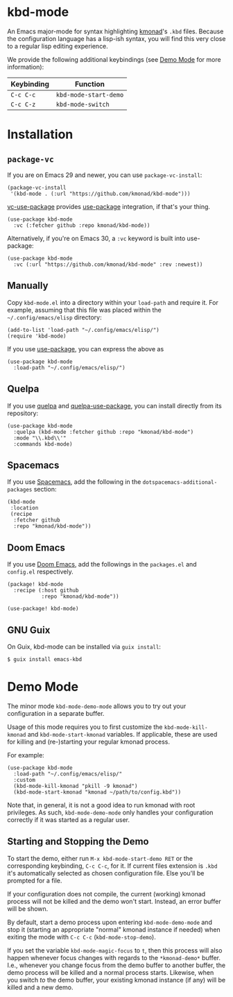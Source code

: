 # kbd-mode

An Emacs major-mode for syntax highlighting [kmonad]'s `.kbd` files.
Because the configuration language has a lisp-ish syntax, you will find
this very close to a regular lisp editing experience.

We provide the following additional keybindings
(see [Demo Mode](#demo-mode) for more information):

| Keybinding | Function              |
|------------|-----------------------|
| `C-c C-c`  | `kbd-mode-start-demo` |
| `C-c C-z`  | `kbd-mode-switch`     |

# Installation

## `package-vc`

If you are on Emacs 29 and newer,
you can use `package-vc-install`:

``` emacs-lisp
(package-vc-install
 '(kbd-mode . (:url "https://github.com/kmonad/kbd-mode")))
```

[vc-use-package] provides [use-package] integration,
if that's your thing.

``` emacs-lisp
(use-package kbd-mode
  :vc (:fetcher github :repo kmonad/kbd-mode))
```

Alternatively, if you're on Emacs 30,
a `:vc` keyword is built into use-package:

``` emacs-lisp
(use-package kbd-mode
  :vc (:url "https://github.com/kmonad/kbd-mode" :rev :newest))
```

## Manually

Copy `kbd-mode.el` into a directory within your `load-path` and require
it.  For example, assuming that this file was placed within the
`~/.config/emacs/elisp` directory:

``` emacs-lisp
(add-to-list 'load-path "~/.config/emacs/elisp/")
(require 'kbd-mode)
```

If you use [use-package], you can express the above as

``` emacs-lisp
(use-package kbd-mode
  :load-path "~/.config/emacs/elisp/")
```

## Quelpa

If you use [quelpa] and [quelpa-use-package], you can install directly
from its repository:

``` emacs-lisp
(use-package kbd-mode
  :quelpa (kbd-mode :fetcher github :repo "kmonad/kbd-mode")
  :mode "\\.kbd\\'"
  :commands kbd-mode)
```

## Spacemacs

If you use [Spacemacs], add the following in the
`dotspacemacs-additional-packages` section:

``` emacs-lisp
(kbd-mode
 :location
 (recipe
  :fetcher github
  :repo "kmonad/kbd-mode"))
```

## Doom Emacs

If you use [Doom Emacs], add the followings in the `packages.el` and
`config.el` respectively.

``` emacs-lisp
(package! kbd-mode
  :recipe (:host github
           :repo "kmonad/kbd-mode"))
```

``` emacs-lisp
(use-package! kbd-mode)
```

## GNU Guix

On Guix, kbd-mode can be installed via `guix install`:

``` console
$ guix install emacs-kbd
```

[Doom Emacs]: https://github.com/hlissner/doom-emacs
[Spacemacs]: https://develop.spacemacs.org
[kmonad]: https://github.com/kmonad/kmonad
[quelpa-use-package]: https://github.com/quelpa/quelpa-use-package
[quelpa]: https://github.com/quelpa/quelpa
[use-package]: https://github.com/jwiegley/use-package
[vc-use-package]: https://github.com/slotThe/vc-use-package

# Demo Mode

The minor mode `kbd-mode-demo-mode` allows you to try out your
configuration in a separate buffer.

Usage of this mode requires you to first customize the
`kbd-mode-kill-kmonad` and `kbd-mode-start-kmonad` variables.  If
applicable, these are used for killing and (re-)starting your regular
kmonad process.

For example:

``` emacs-lisp
(use-package kbd-mode
  :load-path "~/.config/emacs/elisp/"
  :custom
  (kbd-mode-kill-kmonad "pkill -9 kmonad")
  (kbd-mode-start-kmonad "kmonad ~/path/to/config.kbd"))
```

Note that, in general, it is not a good idea to run kmonad with root
privileges.  As such, `kbd-mode-demo-mode` only handles your
configuration correctly if it was started as a regular user.

## Starting and Stopping the Demo

To start the demo, either run `M-x kbd-mode-start-demo RET` or the
corresponding keybinding, `C-c C-c`, for it.  If current files extension
is `.kbd` it's automatically selected as chosen configuration file.
Else you'll be prompted for a file.

If your configuration does not compile, the current (working) kmonad
process will not be killed and the demo won't start.  Instead, an error
buffer will be shown.

By default, start a demo process upon entering `kbd-mode-demo-mode` and
stop it (starting an appropriate "normal" kmonad instance if needed)
when exiting the mode with `C-c C-c` (`kbd-mode-stop-demo`).

If you set the variable `kbd-mode-magic-focus` to `t`, then this process
will also happen whenever focus changes with regards to the
`*kmonad-demo*` buffer.  I.e., whenever you change focus from the demo
buffer to another buffer, the demo process will be killed and a normal
process starts.  Likewise, when you switch _to_ the demo buffer, your
existing kmonad instance (if any) will be killed and a new demo.
